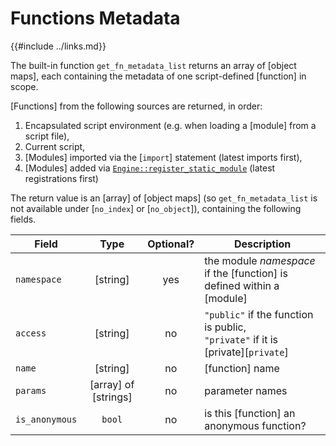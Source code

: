 Functions Metadata
==================

{{#include ../links.md}}


The built-in function `get_fn_metadata_list` returns an array of [object maps], each containing the
metadata of one script-defined [function] in scope.

[Functions] from the following sources are returned, in order:

1) Encapsulated script environment (e.g. when loading a [module] from a script file),
2) Current script,
3) [Modules] imported via the [`import`] statement (latest imports first),
4) [Modules] added via [`Engine::register_static_module`]({{rootUrl}}/rust/modules/create.md) (latest registrations first)

The return value is an [array] of [object maps] (so `get_fn_metadata_list` is not available under
[`no_index`] or [`no_object`]), containing the following fields.

| Field          |         Type         | Optional? | Description                                                                         |
| -------------- | :------------------: | :-------: | ----------------------------------------------------------------------------------- |
| `namespace`    |       [string]       |    yes    | the module _namespace_ if the [function] is defined within a [module]               |
| `access`       |       [string]       |    no     | `"public"` if the function is public,<br/>`"private"` if it is [private][`private`] |
| `name`         |       [string]       |    no     | [function] name                                                                     |
| `params`       | [array] of [strings] |    no     | parameter names                                                                     |
| `is_anonymous` |        `bool`        |    no     | is this [function] an anonymous function?                                           |
